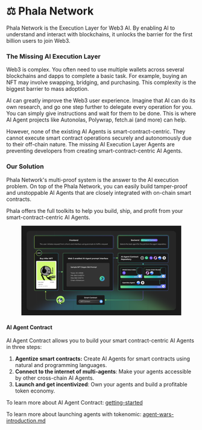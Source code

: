 # ⚖️ Phala Network

Phala Network is the Execution Layer for Web3 AI. By enabling AI to understand and interact with blockchains, it unlocks the barrier for the first billion users to join Web3.

### The Missing AI Execution Layer

Web3 is complex. You often need to use multiple wallets across several blockchains and dapps to complete a basic task. For example, buying an NFT may involve swapping, bridging, and purchasing. This complexity is the biggest barrier to mass adoption.

AI can greatly improve the Web3 user experience. Imagine that AI can do its own research, and go one step further to delegate every operation for you. You can simply give instructions and wait for them to be done. This is where AI Agent projects like Autonolas, Polywrap, fetch.ai (and more) can help.

However, none of the existing AI Agents is smart-contract-centric. They cannot execute smart contract operations securely and autonomously due to their off-chain nature. The missing AI Execution Layer Agents are preventing developers from creating smart-contract-centric AI Agents.

### Our Solution

Phala Network's multi-proof system is the answer to the AI execution problem. On top of the Phala Network, you can easily build tamper-proof and unstoppable AI Agents that are closely integrated with on-chain smart contracts.

Phala offers the full toolkits to help you build, ship, and profit from your smart-contract-centric AI Agents.

<figure><img src="../.gitbook/assets/image.png" alt=""><figcaption></figcaption></figure>

#### AI Agent Contract

AI Agent Contract allows you to build your smart contract-centric AI Agents in three steps:

1. **Agentize smart contracts:** Create AI Agents for smart contracts using natural and programming languages.
2. **Connect to the internet of multi-agents**: Make your agents accessible by other cross-chain AI Agents.
3. **Launch and get incentivized**: Own your agents and build a profitable token economy.



To learn more about AI Agent Contract: [getting-started](../ai-agent-contract/getting-started/ "mention")

To learn more about launching agents with tokenomic: [agent-wars-introduction.md](../agent-wars/agent-wars-introduction.md "mention")
